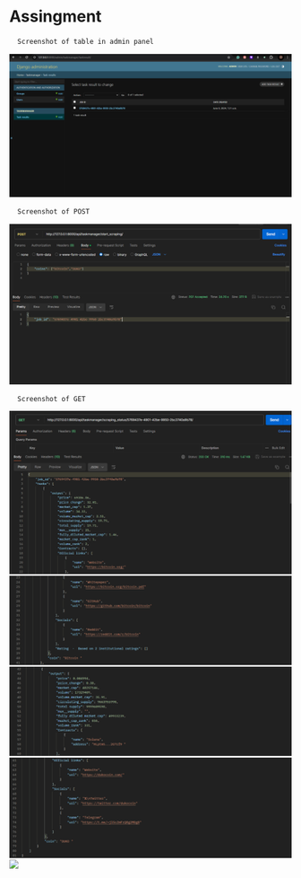 # Assingment 

```bash
  Screenshot of table in admin panel
```
![](./screenshots/img1.png)

```bash
  Screenshot of POST
```
![](./screenshots/img2.png)

```bash
  Screenshot of GET
```
![](./screenshots/img3.png)
![](./screenshots/img4.png)
![](./screenshots/img5.png)
![](./screenshots/img6.png)
![](./screenshots/img7.png)

